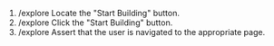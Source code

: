 1. /explore Locate the "Start Building" button.
2. /explore Click the "Start Building" button.
3. /explore Assert that the user is navigated to the appropriate page.